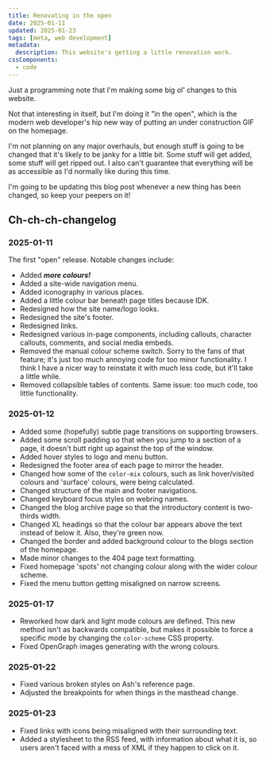 ```yaml
---
title: Renovating in the open
date: 2025-01-11
updated: 2025-01-23
tags: [meta, web development]
metadata:
  description: This website's getting a little renovation work.
cssComponents:
  - code
---
```


Just a programming note that I'm making some big ol' changes to this website.

Not that interesting in itself, but I'm doing it "in the open", which is the modern web developer's hip new way of putting an under construction GIF on the homepage.

I'm not planning on any major overhauls, but enough stuff is going to be changed that it's likely to be janky for a little bit. Some stuff will get added, some stuff will get ripped out. I also can't guarantee that everything will be as accessible as I'd normally like during this time.

I'm going to be updating this blog post whenever a new thing has been changed, so keep your peepers on it!

## Ch-ch-ch-changelog

### 2025-01-11

The first "open" release. Notable changes include:

- Added **_more colours!_**
- Added a site-wide navigation menu.
- Added iconography in various places.
- Added a little colour bar beneath page titles because IDK.
- Redesigned how the site name/logo looks.
- Redesigned the site's footer.
- Redesigned links.
- Redesigned various in-page components, including callouts, character callouts, comments, and social media embeds.
- Removed the manual colour scheme switch. Sorry to the fans of that feature; it's just too much annoying code for too minor functionality. I think I have a nicer way to reinstate it with much less code, but it'll take a little while.
- Removed collapsible tables of contents. Same issue: too much code, too little functionality.

### 2025-01-12

- Added some (hopefully) subtle page transitions on supporting browsers.
- Added some scroll padding so that when you jump to a section of a page, it doesn't butt right up against the top of the window.
- Added hover styles to logo and menu button.
- Redesigned the footer area of each page to mirror the header.
- Changed how some of the `color-mix` colours, such as link hover/visited colours and 'surface' colours, were being calculated.
- Changed structure of the main and footer navigations.
- Changed keyboard focus styles on webring names.
- Changed the blog archive page so that the introductory content is two-thirds width.
- Changed XL headings so that the colour bar appears above the text instead of below it. Also, they're green now.
- Changed the border and added background colour to the blogs section of the homepage.
- Made minor changes to the 404 page text formatting.
- Fixed homepage 'spots' not changing colour along with the wider colour scheme.
- Fixed the menu button getting misaligned on narrow screens.

### 2025-01-17

- Reworked how dark and light mode colours are defined. This new method isn't as backwards compatible, but makes it possible to force a specific mode by changing the `color-scheme` CSS property.
- Fixed OpenGraph images generating with the wrong colours.

### 2025-01-22

- Fixed various broken styles on Ash's reference page.
- Adjusted the breakpoints for when things in the masthead change.

### 2025-01-23

- Fixed links with icons being misaligned with their surrounding text.
- Added a stylesheet to the RSS feed, with information about what it is, so users aren't faced with a mess of XML if they happen to click on it.
